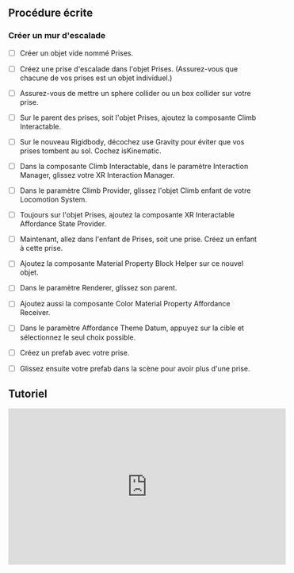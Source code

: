 ## Procédure écrite


### Créer un mur d'escalade
- [ ] Créer un objet vide nommé Prises.
- [ ] Créez une prise d'escalade dans l'objet Prises. (Assurez-vous que chacune de vos prises est un objet individuel.)
- [ ] Assurez-vous de mettre un sphere collider ou un box collider sur votre prise.
- [ ] Sur le parent des prises, soit l'objet Prises, ajoutez la composante Climb Interactable.
- [ ] Sur le nouveau Rigidbody, décochez use Gravity pour éviter que vos prises tombent au sol. Cochez isKinematic.
- [ ] Dans la composante Climb Interactable, dans le paramètre Interaction Manager, glissez votre XR Interaction Manager.
- [ ] Dans le paramètre Climb Provider, glissez l'objet Climb enfant de votre Locomotion System.
- [ ] Toujours sur l'objet Prises, ajoutez la composante XR Interactable Affordance State Provider.
- [ ] Maintenant, allez dans l'enfant de Prises, soit une prise. Créez un enfant à cette prise.
- [ ] Ajoutez la composante Material Property Block Helper sur ce nouvel objet.
- [ ] Dans le paramètre Renderer, glissez son parent.
- [ ] Ajoutez aussi la composante Color Material Property Affordance Receiver.
- [ ] Dans le paramètre Affordance Theme Datum, appuyez sur la cible et sélectionnez le seul choix possible.
- [ ] Créez un prefab avec votre prise.
- [ ] Glissez ensuite votre prefab dans la scène pour avoir plus d'une prise.



## Tutoriel

<iframe width="560" height="315" src="https://www.youtube.com/embed/Fg1I0DrB8K8?si=eWkfWPBNIpK5Hd1n" title="YouTube video player" frameborder="0" allow="accelerometer; autoplay; clipboard-write; encrypted-media; gyroscope; picture-in-picture; web-share" referrerpolicy="strict-origin-when-cross-origin" allowfullscreen></iframe>



      

